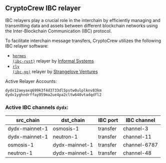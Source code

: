 ## CryptoCrew IBC relayer
IBC relayers play a crucial role in the interchain by efficiently managing and transmitting data and assets between different blockchain networks using the Inter-Blockchain Communication (IBC) protocol.

To facilitate interchain message transfers, CryptoCrew utilizes the following IBC relayer software: 
- <a href="https://github.com/informalsystems/hermes"><code>hermes (ibc-rust)</code></a> relayer by [Informal Systems](https://github.com/informalsystems)
- <a href="https://github.com/cosmos/relayer"><code>rly (ibc-go)</code></a> relayer by [Strangelove Ventures](https://github.com/strangelove-ventures)

Active Relayer Accounts:
```
dydx12aeyaxq699k3f4d3733dl5pstw0ulplknv83km
dydx1yghndrffay859ma2ue4pa2cltw640vtadqdfl2
```

### Active IBC channels `dydx`:
| src_chain | dst_chain | IBC port | IBC channel |
| --------------- | --------------- | ------------ | ------------------- |
| dydx-mainnet-1 | osmosis-1 | transfer | channel-3 |
| dydx-mainnet-1 | neutron-1 | transfer | channel-11 |
| osmosis-1 | dydx-mainnet-1 | transfer | channel-6787 |
| neutron-1 | dydx-mainnet-1 | transfer | channel-48 |